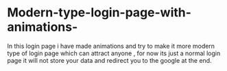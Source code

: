 # Modern-type-login-page-with-animations-
In this login page i have made animations and try to make it more modern type of login page which can attract anyone , for now its just a normal login page it will not store your data and redirect you to the google at the end.
